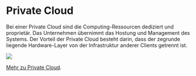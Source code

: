 [comment]: <> (Tibor Blasko)
[comment]: <> (27.09.2022)
[comment]: <> (Schulübung)

# Private Cloud

Bei einer Private Cloud sind die Computing-Ressourcen dediziert und proprietär.
Das Unternehmen übernimmt das Hostung und Management des Systems.
Der Vorteil der Private Cloud besteht darin, dass der zegrunde liegende Hardware-Layer von der Infrastruktur anderer Clients getrennt ist.

<img src="https://static.javatpoint.com/cloudpages/images/privatecloud.png"/>

[Mehr zu Private Cloud](https://www.redhat.com/de/topics/cloud-computing/what-is-private-cloud).
